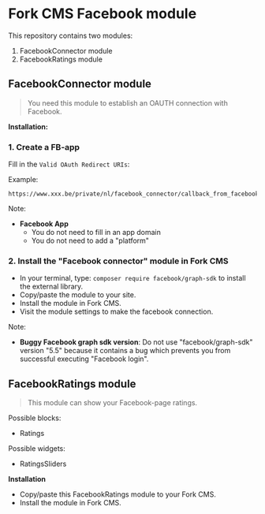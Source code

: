 # Fork CMS Facebook module

This repository contains two modules:
1. FacebookConnector module
2. FacebookRatings module

FacebookConnector module
------

> You need this module to establish an OAUTH connection with Facebook.

**Installation:**

### 1. Create a FB-app

Fill in the `Valid OAuth Redirect URIs`:

Example:
```
https://www.xxx.be/private/nl/facebook_connector/callback_from_facebook
```

Note:
* **Facebook App**
	* You do not need to fill in an app domain
	* You do not need to add a "platform"


### 2. Install the "Facebook connector" module in Fork CMS

* In your terminal, type: `composer require facebook/graph-sdk` to install the external library.
* Copy/paste the module to your site.
* Install the module in Fork CMS.
* Visit the module settings to make the facebook connection.

Note:
* **Buggy Facebook graph sdk version**: Do not use "facebook/graph-sdk" version "5.5" because it contains a bug which prevents you from successful executing "Facebook login".


FacebookRatings module
------

> This module can show your Facebook-page ratings.

Possible blocks:
- Ratings

Possible widgets:
- RatingsSliders

**Installation**

* Copy/paste this FacebookRatings module to your Fork CMS.
* Install the module in Fork CMS.
